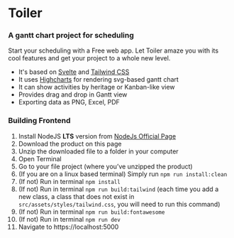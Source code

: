 
# Toiler 


### A gantt chart project for scheduling

Start your scheduling with a Free web app. Let Toiler amaze you with its cool features and get your project to a whole new level.<br>


- It's based on [Svelte](https://svelte.dev) and [Tailwind CSS](https://tailwindcss.com/)
- It uses [Highcharts](https://www.highcharts.com) for rendering svg-based gantt chart
- It can show activities by heritage or Kanban-like view
- Provides drag and drop in Gantt view
- Exporting data as PNG, Excel, PDF


### Building Frontend

1. Install NodeJS **LTS** version from <a href="https://nodejs.org/en/">NodeJs Official Page</a>
1. Download the product on this page
1. Unzip the downloaded file to a folder in your computer
1. Open Terminal
1. Go to your file project (where you’ve unzipped the product)
1. (If you are on a linux based terminal) Simply run `npm run install:clean`
1. (If not) Run in terminal `npm install`
1. (If not) Run in terminal `npm run build:tailwind` (each time you add a new class, a class that does not exist in `src/assets/styles/tailwind.css`, you will need to run this command)
1. (If not) Run in terminal `npm run build:fontawesome`
1. (If not) Run in terminal `npm run dev`
1. Navigate to https://localhost:5000

